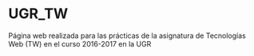 # UGR_TW
Página web realizada para las prácticas de la asignatura de Tecnologías Web (TW) en el curso 2016-2017 en la UGR
